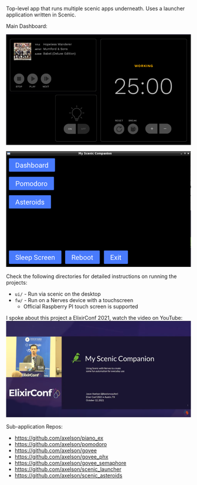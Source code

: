 Top-level app that runs multiple scenic apps underneath. Uses a launcher application written in Scenic.

Main Dashboard:

![Screenshot of dashboard application](dashboard_screenshot.png)

![Screenshot of running application](launcher_screenshot.png)

Check the following directories for detailed instructions on running the projects:
* `ui/` - Run via scenic on the desktop
* `fw/` - Run on a Nerves device with a touchscreen
  * Official Raspberry PI touch screen is supported

I spoke about this project a ElixirConf 2021, watch the video on YouTube:
[![ElixirConf 2021 Talk Link](ElixirConf2021_MyScenicCompanion.png)](https://www.youtube.com/watch?v=wCxMSo3TZjw)

Sub-application Repos:
- https://github.com/axelson/piano_ex
- https://github.com/axelson/pomodoro
- https://github.com/axelson/govee
- https://github.com/axelson/govee_phx
- https://github.com/axelson/govee_semaphore
- https://github.com/axelson/scenic_launcher
- https://github.com/axelson/scenic_asteroids
